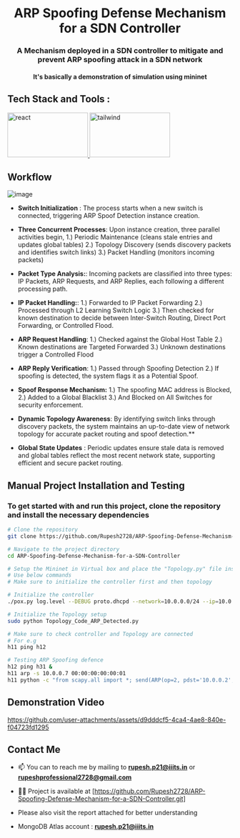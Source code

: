 ﻿<h1 align="center">ARP Spoofing Defense Mechanism for a SDN Controller</h1>
<h3 align="center">A Mechanism deployed in a SDN controller to mitigate and prevent ARP spoofing attack in a SDN network</h3>
<h4 align="center">It's basically a demonstration of simulation using mininet</a></h3>

<h2 align="left">Tech Stack and Tools :</h2>
<p align="left">
<a href="https://www.python.org/" target="_blank" rel="noreferrer"> <img src="https://www.fullstackpython.com/img/logos/py.png" alt="react" width="180" height="100"/> </a>
<a href="https://mininet.org/" target="_blank" rel="noreferrer"> <img src="https://pradeepaphd.wordpress.com/wp-content/uploads/2016/07/contiki11.jpg?w=470" alt="tailwind" width="180" height="100"/> </a>
</p>

<h2 align="left">Workflow</h2>

![image](https://github.com/user-attachments/assets/55607890-72ce-4871-a403-1910785ff553)

- **Switch Initialization** : The process starts when a new switch is connected, triggering ARP Spoof Detection instance creation.

- **Three Concurrent Processes**: Upon instance creation, three parallel activities begin,
  1.) Periodic Maintenance (cleans stale entries and updates global tables)
  2.) Topology Discovery (sends discovery packets and identifies switch links)
  3.) Packet Handling (monitors incoming packets)
  
- **Packet Type Analysis:**:
Incoming packets are classified into three types: IP Packets, ARP Requests, and ARP Replies, each following a different processing path.

- **IP Packet Handling:**:
  1.) Forwarded to IP Packet Forwarding
  2.) Processed through L2 Learning Switch Logic
  3.) Then checked for known destination to decide between Inter-Switch Routing, Direct Port Forwarding, or Controlled Flood.

- **ARP Request Handling**:
 1.) Checked against the Global Host Table
 2.) Known destinations are Targeted Forwarded
 3.) Unknown destinations trigger a Controlled Flood
  
- **ARP Reply Verification**:
  1.) Passed through Spoofing Detection
  2.) If spoofing is detected, the system flags it as a Potential Spoof.

- **Spoof Response Mechanism:**
  1.) The spoofing MAC address is Blocked,
  2.) Added to a Global Blacklist
  3.) And Blocked on All Switches for security enforcement.
  
- **Dynamic Topology Awareness**:
  By identifying switch links through discovery packets, the system maintains an up-to-date view of network topology for accurate packet routing and spoof detection.**

- **Global State Updates** : Periodic updates ensure stale data is removed and global tables reflect the most recent network state, supporting efficient and secure packet routing.

<h2 align="left">Manual Project Installation and Testing</h2>
<h3>To get started with and run this project, clone the repository and install the necessary dependencies</h3>

```bash
# Clone the repository
git clone https://github.com/Rupesh2728/ARP-Spoofing-Defense-Mechanism-for-a-SDN-Controller.git

# Navigate to the project directory
cd ARP-Spoofing-Defense-Mechanism-for-a-SDN-Controller

# Setup the Mininet in Virtual box and place the "Topology.py" file inside root directory and "multi_switch_working_arp_detected.py" file inside "./pox/pox/forwarding"
# Use below commands
# Make sure to initialize the controller first and then topology

# Initialize the controller
./pox.py log.level --DEBUG proto.dhcpd --network=10.0.0.0/24 --ip=10.0.0.254 forwarding.l2_learning_arp_mitigation

# Initialize the Topology setup
sudo python Topology_Code_ARP_Detected.py

# Make sure to check controller and Topology are connected
# For e.g
h11 ping h12

# Testing ARP Spoofing defence
h12 ping h31 &
h11 arp -s 10.0.0.7 00:00:00:00:00:01
h11 python -c "from scapy.all import *; send(ARP(op=2, pdst='10.0.0.2', psrc='10.0.0.7', hwsrc='00:00:00:00:00:01', hwdst='00:00:00:00:00:02'"
```

<h2 align="left">Demonstration Video</h2>

https://github.com/user-attachments/assets/d9dddcf5-4ca4-4ae8-840e-f04723fd1295


<h2 align="left">Contact Me</h2>

- 📫 You can to reach me by mailing to **rupesh.p21@iiits.in** or **rupeshprofessional2728@gmail.com**

- 👨‍💻 Project is available at [https://github.com/Rupesh2728/ARP-Spoofing-Defense-Mechanism-for-a-SDN-Controller.git]

- Please also visit the report attached for better understanding
  
- MongoDB Atlas account : **rupesh.p21@iiits.in**




